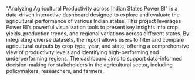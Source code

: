 "Analyzing Agricultural Productivity across Indian States 
Power BI" is a data-driven interactive dashboard designed to explore and evaluate the agricultural performance of various Indian states. 
This project leverages Power BI’s powerful visualization tools to present key insights into crop yields, production trends, and regional variations across different states.
By integrating diverse datasets, the report allows users to filter and compare agricultural outputs by crop type, year, and state, offering a comprehensive view of productivity levels and identifying high-performing and underperforming regions. 
The dashboard aims to support data-informed decision-making for stakeholders in the agricultural sector, including policymakers, researchers, and farmers.
